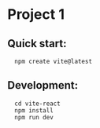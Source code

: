 # Project 1

## Quick start:

```
  npm create vite@latest
````


## Development:
```
  cd vite-react
  npm install
  npm run dev
````